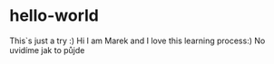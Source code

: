 # hello-world
This`s just a try :)
Hi I am Marek and I love this learning process:)
No uvidíme jak to půjde
